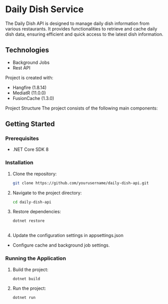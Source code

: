 # Daily Dish Service

The Daily Dish API is designed to manage daily dish information from various restaurants. It provides functionalities to retrieve and cache daily dish data, ensuring efficient and quick access to the latest dish information.

## Technologies
* Background Jobs
* Rest API

Project is created with:
- Hangfire (1.8.14)
- MediatR (11.0.0)
- FusionCache (1.3.0)

Project Structure
The project consists of the following main components:

## Getting Started

### Prerequisites
- .NET Core SDK 8

### Installation
1. Clone the repository:

   ```bash
   git clone https://github.com/yourusername/daily-dish-api.git

2. Navigate to the project directory:

   ```bash
   cd daily-dish-api
   
3. Restore dependencies:

   ```bash
   dotnet restore
  
4. Update the configuration settings in appsettings.json

- Configure cache and background job settings.

### Running the Application
1. Build the project:

   ```bash
   dotnet build

2. Run the project:

   ```bash
   dotnet run

